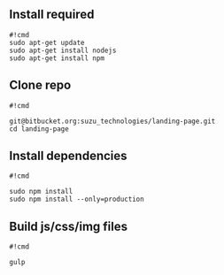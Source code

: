 ## Install required ##

```
#!cmd
sudo apt-get update
sudo apt-get install nodejs
sudo apt-get install npm

```

## Clone repo ##

```
#!cmd

git@bitbucket.org:suzu_technologies/landing-page.git
cd landing-page

```

## Install dependencies ##

```
#!cmd

sudo npm install
sudo npm install --only=production

```

## Build js/css/img files ##

```
#!cmd

gulp

```
